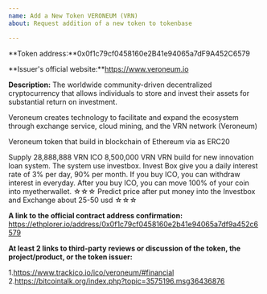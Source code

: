 ```yaml
---
name: Add a New Token VERONEUM (VRN)
about: Request addition of a new token to tokenbase

---
```


<!-- 
This is a request to add a new token to tokenbase.

PLEASE READ THE FOLLOWING CAREFULLY:
* FOLLOW the template below to request token addition.
* READ the comments (in <!-- _comment text_ ——>) carefully to understand what information is needed.
* Put your answers below the field and the comment.
* Do not include additional information in your initial request.
* If you cannot fulfill one of the requirements, state that clearly, and we will try to help you figure it out.

FAQ: https://www.reddit.com/r/ForkDelta/comments/7tntnz/how_to_get_an_erc20_token_listed_on_forkdelta/

Got questions? Join 
* Discord chat: https://discord.gg/mMnRq7m 
* or Telegram chat: https://t.me/ForkDeltaChat
-->

**Token address:**0x0f1c79cf0458160e2B41e94065a7dF9A452C6579


**Issuer's official website:**https://www.veroneum.io


**Description:** <!-- 1-3 sentences for the token's description: at least one on the token issuer (eg., the product they are building) and one on token's purpose. -->The worldwide community-driven decentralized cryptocurrency that allows individuals to store and invest their assets for substantial return on investment.

Veroneum creates technology to facilitate and expand the ecosystem through exchange service, cloud mining, and the VRN network (Veroneum)

Veroneum token that build in blockchain of Ethereum via as ERC20 

Supply 28,888,888 VRN
ICO 8,500,000 VRN
VRN build for new innovation loan system.
The system use investbox.
Invest Box give you a daily interest rate of 3% per day, 90% per month.
If you buy ICO, you can withdraw interest in everyday.
After you buy ICO, you can move 100% of your coin into myetherwallet.
☆☆☆ Predict price after put money into the Investbox and Exchange about 25-50 usd ☆☆☆


**A link to the official contract address confirmation:** <!-- Contract address confirmation MUST be linked from the official website and MUST be visible publicly. If the confirmation is not visible immediately, include an explanation of how to find it. -->
https://ethplorer.io/address/0x0f1c79cf0458160e2b41e94065a7df9a452c6579

**At least 2 links to third-party reviews or discussion of the token, the project/product, or the token issuer:**
<!--
Reviews must include review of project vision, team, milestones, or existing product.

Links should be of at least two distinct kinds, including, but is not limited to: articles in the media, independent blog posts, ICO reviews, third party reporting on established company partnerships, specific comments in BitcoinTalk threads.
Note:
* We are looking for substance in reviews. BitcoinTalk announcements and ICO aggregator pages are NOT an acceptable source. Reviews like "Interesting project, good luck", "to the moon" are NOT acceptable.
* Project's social media channels (Reddit, Twitter, Facebook, Telegram and others) are not acceptable.
-->
1.https://www.trackico.io/ico/veroneum/#financial
2.https://bitcointalk.org/index.php?topic=3575196.msg36436876
